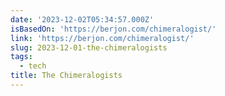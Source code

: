 ```yaml
---
date: '2023-12-02T05:34:57.000Z'
isBasedOn: 'https://berjon.com/chimeralogist/'
link: 'https://berjon.com/chimeralogist/'
slug: 2023-12-01-the-chimeralogists
tags:
  - tech
title: The Chimeralogists
---
```

 

